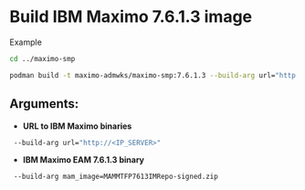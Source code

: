 # Build IBM Maximo 7.6.1.3 image

Example

```bash
cd ../maximo-smp

podman build -t maximo-admwks/maximo-smp:7.6.1.3 --build-arg url="http://<IP_SERVER>"   .
```


## Arguments:

* **URL to IBM Maximo binaries**

```bash
 --build-arg url="http://<IP_SERVER>"
```

* **IBM Maximo EAM 7.6.1.3 binary**

```bash
 --build-arg mam_image=MAMMTFP7613IMRepo-signed.zip
```

